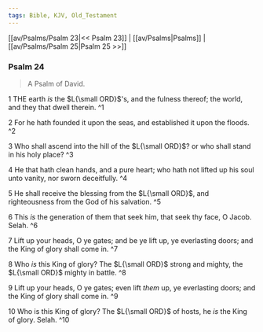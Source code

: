 ```yaml
---
tags: Bible, KJV, Old_Testament
---
```


[[av/Psalms/Psalm 23|<< Psalm 23]] | [[av/Psalms|Psalms]] | [[av/Psalms/Psalm 25|Psalm 25 >>]]

### Psalm 24

> A Psalm of David.

1 THE earth _is_ the $L{\small ORD}$'s, and the fulness thereof; the world, and they that dwell therein. ^1

2 For he hath founded it upon the seas, and established it upon the floods. ^2

3 Who shall ascend into the hill of the $L{\small ORD}$? or who shall stand in his holy place? ^3

4 He that hath clean hands, and a pure heart; who hath not lifted up his soul unto vanity, nor sworn deceitfully. ^4

5 He shall receive the blessing from the $L{\small ORD}$, and righteousness from the God of his salvation. ^5

6 This _is_ the generation of them that seek him, that seek thy face, O Jacob. Selah. ^6

7 Lift up your heads, O ye gates; and be ye lift up, ye everlasting doors; and the King of glory shall come in. ^7

8 Who _is_ this King of glory? The $L{\small ORD}$ strong and mighty, the $L{\small ORD}$ mighty in battle. ^8

9 Lift up your heads, O ye gates; even lift _them_ up, ye everlasting doors; and the King of glory shall come in. ^9

10 Who is this King of glory? The $L{\small ORD}$ of hosts, he _is_ the King of glory. Selah. ^10
